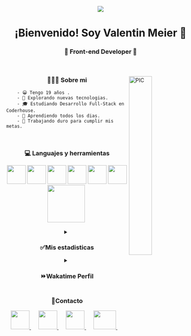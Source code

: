 <p align="Center"><img property="og:image" src="https://i.giphy.com/media/PYBeqQ3NzvUgUAJShY/giphy.webp"></p>
<h1 align="center"> ¡Bienvenido! Soy Valentin Meier 👋 </h1>
<h3 align="center">🚀 Front-end Developer 🚀</h3>
<br>
<div>
    <img width="35%" align="right" alt="PIC" src="https://i.giphy.com/media/aNqEFrYVnsS52/giphy.webp" />
    <div align="left">
        <h3 align="center"> 👨🏻‍💻 Sobre mi </h3>

        - 😀 Tengo 19 años .
        - 🤔 Explorando nuevas tecnologias.
        - 🎓 Estudiando Desarrollo Full-Stack en Coderhouse.
        - 🌱 Aprendiendo todos los dias.
        - 💪 Trabajando duro para cumplir mis metas.

</div>

<div>
    <br>
    <h3 align="center"> 💻 Languajes y herramientas </h3>
    <p align="center">
        <img src="https://i.giphy.com/media/IdyAQJVN2kVPNUrojM/200.webp" width="50">
        <img src="https://i.giphy.com/media/XAxylRMCdpbEWUAvr8/giphy.webp" width="50">
        <img src="https://i.giphy.com/media/fsEaZldNC8A1PJ3mwp/giphy.webp" width="50">
        <img src="https://media3.giphy.com/media/ln7z2eWriiQAllfVcn/200w.webp" width="50">
        <img src="https://upload.wikimedia.org/wikipedia/commons/thumb/9/96/Sass_Logo_Color.svg/1280px-Sass_Logo_Color.svg.png"
            width="50">
        <img src="https://i.giphy.com/media/Sr8xDpMwVKOHUWDVRD/giphy.webp" width="50">
        <img src="https://i.giphy.com/media/kH1DBkPNyZPOk0BxrM/giphy.webp" width="100">
        <img src="https://i.giphy.com/media/du3J3cXyzhj75IOgvA/giphy.webp" width="0">
    <p>
</div>
<details>
    <summary align="center"><h3 align="center">✅Mis estadisticas</h3></summary>
    <p align="center">
        <br />
        <img src="https://prueba-ikwnonjc3-valenmeier.vercel.app/api?username=Valenmeier&show_icons=true&theme=material-palenight"
            alt="GitHub Stats" align="center" width="48%" />
            <img src="https://prueba-ikwnonjc3-valenmeier.vercel.app/api/top-langs/?username=Valenmeier&layout=compact&theme=material-palenight&langs_count=6"
                alt="GitHub Top-Langs" align="center" width="48%" />
        </p>
            <br />
            <p align="center">
        <img src="https://wakatime.com/share/@Valenmeier/ff919a9f-9f19-46a3-9ea5-eb49393c0b52.svg" align="center" width="48%" alt="GitHub Stats"/>
        <img src="https://wakatime.com/share/@Valenmeier/100be976-aa23-4e56-9267-5345b1d38cf7.svg" align="center" width="48%" alt="GitHub Stats" />
    </p>
            <br>
           
</details>
    <details align="center">
    <summary align="center"><h3 align="center">⏩Wakatime Perfil</h3></summary>
        <a align="center" width="100%" href="https://wakatime.com/@Valenmeier" target="_Blank">
            <img src="https://user-images.githubusercontent.com/103626076/180869487-bb2107a9-c88a-4523-b5ea-abf1230aaf6c.jpeg" width="30%" align="center">
        </a>
    </details>
<h3 align="center">📲Contacto</h3>
<p align="center">
        <a href="https://api.whatsapp.com/send?phone=5493541211401&text=Hola Valentin, quiero comunicarme con vos, respondeme cuando puedas ^-^">
            <img src="https://upload.wikimedia.org/wikipedia/commons/thumb/6/6b/WhatsApp.svg/479px-WhatsApp.svg.png" width="50" margin-right="10px">                  
         </a>&nbsp;&nbsp;&nbsp;&nbsp;
         <a href="https://www.linkedin.com/in/valentinmeier/" target="_blank">
            <img src="https://cdn-icons-png.flaticon.com/512/145/145807.png" width="50">
         </a>&nbsp;&nbsp;&nbsp;&nbsp;
         <a href="https://www.instagram.com/valenmeier/" target="_blank">
            <img src="https://misssey.org/wp-content/uploads/2017/06/instagram-150x150@2x.png" width="50">
         </a>&nbsp;&nbsp;&nbsp;&nbsp;
         <a href="mailto:valentinmeier123@gmail.com" target="_blank">
            <img src="https://cdn.pixabay.com/photo/2016/01/26/17/15/gmail-1162901_960_720.png" width="60" height="50">
         </a>&nbsp;&nbsp;&nbsp;&nbsp;
    <p>

  
  


